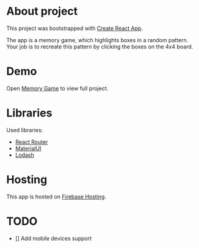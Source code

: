 # About project
This project was bootstrapped with [Create React App](https://github.com/facebook/create-react-app).

The app is a memory game, which highlights boxes in a random pattern. Your job is to recreate this pattern by clicking the boxes on the 4x4 board.

# Demo
Open [Memory Game](https://memory-game-86766.web.app/) to view full project.

# Libraries
Used libraries: 
* [React Router](https://reactrouter.com/)
* [MaterialUI](https://material-ui.com/)
* [Lodash](https://lodash.com/)

# Hosting
This app is hosted on [Firebase Hosting](https://firebase.google.com/docs/hosting).

# TODO
* [] Add mobile devices support